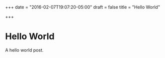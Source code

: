 +++
date = "2016-02-07T19:07:20-05:00"
draft = false
title = "Hello World"

+++

# Hello World

A hello world post.

